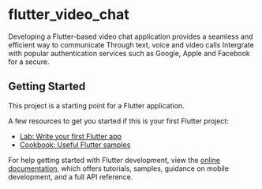 <!--
 * @Date: 2024-03-22 09:44:59
 * @Author: Bruce Hsu
 * @Description: 
-->
# flutter_video_chat

Developing a Flutter-based video chat application provides a seamless and efficient way to communicate
Through text, voice and video calls
Intergrate with popular authentication services such as Google, Apple and Facebook for a secure.

## Getting Started

This project is a starting point for a Flutter application.

A few resources to get you started if this is your first Flutter project:

- [Lab: Write your first Flutter app](https://docs.flutter.dev/get-started/codelab)
- [Cookbook: Useful Flutter samples](https://docs.flutter.dev/cookbook)

For help getting started with Flutter development, view the
[online documentation](https://docs.flutter.dev/), which offers tutorials,
samples, guidance on mobile development, and a full API reference.
